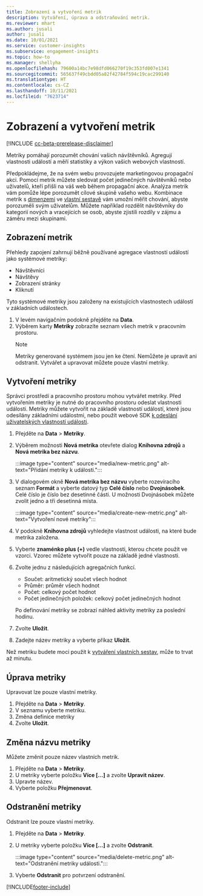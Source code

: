 ```yaml
---
title: Zobrazení a vytvoření metrik
description: Vytváření, úprava a odstraňování metrik.
ms.reviewer: mhart
ms.author: jusali
author: jusali
ms.date: 10/01/2021
ms.service: customer-insights
ms.subservice: engagement-insights
ms.topic: how-to
ms.manager: shellyha
ms.openlocfilehash: 79600a14bc7e98dfd066270f19c353fd007e1341
ms.sourcegitcommit: 565637f49cbdd05a82f42784f594c19cac299140
ms.translationtype: HT
ms.contentlocale: cs-CZ
ms.lasthandoff: 10/11/2021
ms.locfileid: "7623714"
---
```

# <a name="view-and-create-metrics"></a>Zobrazení a vytvoření metrik

[!INCLUDE [cc-beta-prerelease-disclaimer](includes/cc-beta-prerelease-disclaimer.md)]

Metriky pomáhají porozumět chování vašich návštěvníků. Agregují vlastnosti událostí a měří statistiky a výkon vašich webových vlastností.  

Předpokládejme, že na svém webu provozujete marketingovou propagační akci. Pomocí metrik můžete sledovat počet jedinečných návštěvníků nebo uživatelů, kteří přišli na váš web během propagační akce. Analýza metrik vám pomůže lépe porozumět cílové skupině vašeho webu. Kombinace metrik s [dimenzemi](dimensions.md) ve [vlastní sestavě](custom-reports.md) vám umožní měřit chování, abyste porozuměli svým uživatelům. Můžete například rozdělit návštěvníky do kategorií nových a vracejících se osob, abyste zjistili rozdíly v zájmu a záměru mezi skupinami.

## <a name="view-metrics"></a>Zobrazení metrik

Přehledy zapojení zahrnují běžně používané agregace vlastností událostí jako systémové metriky: 

- Návštěvníci
- Návštěvy
- Zobrazení stránky
- Kliknutí

Tyto systémové metriky jsou založeny na existujících vlastnostech událostí v základních událostech.

1. V levém navigačním podokně přejděte na **Data**. 
1. Výběrem karty **Metriky** zobrazíte seznam všech metrik v pracovním prostoru. 
   > [!NOTE]
   > Metriky generované systémem jsou jen ke čtení. Nemůžete je upravit ani odstranit. Vytvářet a upravovat můžete pouze vlastní metriky.

## <a name="create-a-metric"></a>Vytvoření metriky

Správci prostředí a pracovního prostoru mohou vytvářet metriky. Před vytvořením metriky je nutné do pracovního prostoru odeslat vlastnosti události. Metriky můžete vytvořit na základě vlastností událostí, které jsou odesílány základními událostmi, nebo použít webové SDK [k odeslání uživatelských vlastností události](advanced-SDK-implementation.md).

1. Přejděte na **Data** > **Metriky**.
1. Výběrem možnosti **Nová metrika** otevřete dialog **Knihovna zdrojů** a **Nová metrika bez názvu**.

   :::image type="content" source="media/new-metric.png" alt-text="Přidání metriky k události.":::

1. V dialogovém okně **Nová metrika bez názvu** vyberte rozevíracího seznam **Formát** a vyberte datový typ **Celé číslo** nebo **Dvojnásobek**. Celé číslo je číslo bez desetinné části. U možnosti Dvojnásobek můžete zvolit jedno a tři desetinná místa.

   :::image type="content" source="media/create-new-metric.png" alt-text="Vytvoření nové metriky":::
   
5. V podokně **Knihovna zdrojů** vyhledejte vlastnost události, na které bude metrika založena.
6. Vyberte **znaménko plus (+)** vedle vlastnosti, kterou chcete použít ve vzorci. Vzorec můžete vytvořit pouze na základě jedné vlastnosti. 
7. Zvolte jednu z následujících agregačních funkcí. 

   - Součet: aritmetický součet všech hodnot 
   - Průměr: průměr všech hodnot
   - Počet: celkový počet hodnot
   - Počet jedinečných položek: celkový počet jedinečných hodnot

   Po definování metriky se zobrazí náhled aktivity metriky za poslední hodinu.

1. Zvolte **Uložit**. 
1. Zadejte název metriky a vyberte příkaz **Uložit**.

Než metriku budete moci použít k [vytváření vlastních sestav](custom-reports.md), může to trvat až minutu.

## <a name="edit-a-metric"></a>Úprava metriky

Upravovat lze pouze vlastní metriky.

1. Přejděte na **Data** > **Metriky**.
1. V seznamu vyberte metriku.
1. Změna definice metriky
1. Zvolte **Uložit**.

## <a name="change-the-name-of-a-metric"></a>Změna názvu metriky

Můžete změnit pouze název vlastních metrik.

1. Přejděte na **Data** > **Metriky**.
1. U metriky vyberte položku **Více [...]** a zvolte **Upravit název**.
1. Upravte název. 
1. Vyberte položku **Přejmenovat**.

## <a name="delete-a-metric"></a>Odstranění metriky

Odstranit lze pouze vlastní metriky.

1. Přejděte na **Data** > **Metriky**.
1. U metriky vyberte položku **Více [...]** a zvolte **Odstranit**.

   :::image type="content" source="media/delete-metric.png" alt-text="Odstranění metriky události.":::

1. Vyberte **Odstranit** pro potvrzení odstranění.



[!INCLUDE[footer-include](../includes/footer-banner.md)]
